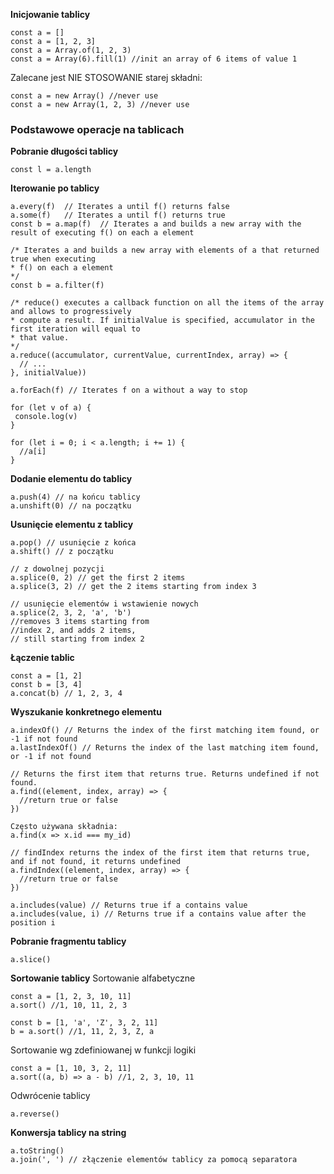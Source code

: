 **Inicjowanie tablicy**
```
const a = []
const a = [1, 2, 3]
const a = Array.of(1, 2, 3)
const a = Array(6).fill(1) //init an array of 6 items of value 1
```
Zalecane jest NIE STOSOWANIE starej składni:
```
const a = new Array() //never use
const a = new Array(1, 2, 3) //never use
```

### Podstawowe operacje na tablicach

**Pobranie długości tablicy**
```
const l = a.length
```

**Iterowanie po tablicy**
```
a.every(f)  // Iterates a until f() returns false
a.some(f)   // Iterates a until f() returns true
const b = a.map(f)  // Iterates a and builds a new array with the result of executing f() on each a element

/* Iterates a and builds a new array with elements of a that returned true when executing
* f() on each a element
*/
const b = a.filter(f)

/* reduce() executes a callback function on all the items of the array and allows to progressively
* compute a result. If initialValue is specified, accumulator in the first iteration will equal to
* that value. 
*/
a.reduce((accumulator, currentValue, currentIndex, array) => {
  // ...
}, initialValue))

a.forEach(f) // Iterates f on a without a way to stop

for (let v of a) {
 console.log(v)
}

for (let i = 0; i < a.length; i += 1) {
  //a[i]
}
```

**Dodanie elementu do tablicy**
```
a.push(4) // na końcu tablicy
a.unshift(0) // na początku
```

**Usunięcie elementu z tablicy**
```
a.pop() // usunięcie z końca
a.shift() // z początku

// z dowolnej pozycji
a.splice(0, 2) // get the first 2 items
a.splice(3, 2) // get the 2 items starting from index 3

// usunięcie elementów i wstawienie nowych
a.splice(2, 3, 2, 'a', 'b') 
//removes 3 items starting from
//index 2, and adds 2 items,
// still starting from index 2
```

**Łączenie tablic**
```
const a = [1, 2]
const b = [3, 4]
a.concat(b) // 1, 2, 3, 4
```

**Wyszukanie konkretnego elementu**
```
a.indexOf() // Returns the index of the first matching item found, or -1 if not found
a.lastIndexOf() // Returns the index of the last matching item found, or -1 if not found

// Returns the first item that returns true. Returns undefined if not found.
a.find((element, index, array) => {
  //return true or false
})

Często używana składnia:
a.find(x => x.id === my_id)

// findIndex returns the index of the first item that returns true, and if not found, it returns undefined
a.findIndex((element, index, array) => {
  //return true or false
})

a.includes(value) // Returns true if a contains value
a.includes(value, i) // Returns true if a contains value after the position i
```

**Pobranie fragmentu tablicy**
```
a.slice()
```

**Sortowanie tablicy**
Sortowanie alfabetyczne
```
const a = [1, 2, 3, 10, 11]
a.sort() //1, 10, 11, 2, 3

const b = [1, 'a', 'Z', 3, 2, 11]
b = a.sort() //1, 11, 2, 3, Z, a
```
Sortowanie wg zdefiniowanej w funkcji logiki
```
const a = [1, 10, 3, 2, 11]
a.sort((a, b) => a - b) //1, 2, 3, 10, 11
```
Odwrócenie tablicy
```
a.reverse()
```

**Konwersja tablicy na string**
```
a.toString()
a.join(', ') // złączenie elementów tablicy za pomocą separatora
```
